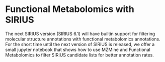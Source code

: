 # Functional Metabolomics with SIRIUS

The next SIRIUS version (SIRIUS 6.1) will have builtin support for filtering molecular structure annotations with functional metabolomics annotations. For the short time until the next version of SIRIUS is released, we offer a small jupyter notebook that shows how to use MZMine and Functional Metabolomics to filter SIRIUS candidate lists for better annotation rates.
